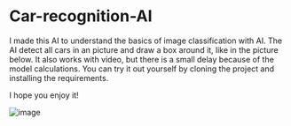 # Car-recognition-AI

I made this AI to understand the basics of image classification with AI. 
The AI detect all cars in an picture and draw a box around it, like in the picture below. 
It also works with video, but there is a small delay because of the model calculations. 
You can try it out yourself by cloning the project and installing the requirements. 

I hope you enjoy it!

![image](https://user-images.githubusercontent.com/53235649/215330263-088945d0-b517-4b5f-97a8-9ae46f3ec4ca.png)
